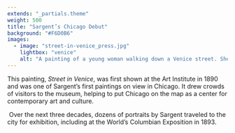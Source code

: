 ```yaml
---
extends: "_partials.theme"
weight: 500
title: "Sargent’s Chicago Debut"
background: "#F6D0B6"
images:
  - image: "street-in-venice_press.jpg"
    lightbox: "venice"
    alt: "A painting of a young woman walking down a Venice street. She gazes down while two people stand to the side in conversation with each other with their faces in shadow. One of them looks at the young woman."
---
```


This painting, _Street in Venice_, was first shown at the Art Institute in 1890 and was one of Sargent’s first paintings on view in Chicago. It drew crowds of visitors to the museum, helping to put Chicago on the map as a center for contemporary art and culture.

 Over the next three decades, dozens of portraits by Sargent traveled to the city for exhibition, including at the World’s Columbian Exposition in 1893.